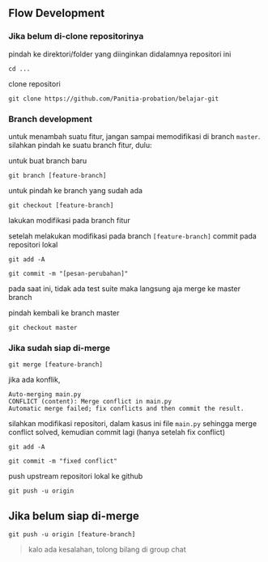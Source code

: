 ## Flow Development

### Jika belum di-clone repositorinya

pindah ke direktori/folder yang diinginkan didalamnya repositori ini 

`cd ...`

clone repositori

`git clone https://github.com/Panitia-probation/belajar-git`

### Branch development

untuk menambah suatu fitur, jangan sampai memodifikasi di branch `master`. silahkan pindah ke suatu branch fitur, dulu:
 

untuk buat branch baru

`git branch [feature-branch]`

untuk pindah ke branch yang sudah ada 

`git checkout [feature-branch]`

lakukan modifikasi pada branch fitur

setelah melakukan modifikasi pada branch `[feature-branch]` commit pada repositori lokal

`git add -A`

`git commit -m "[pesan-perubahan]"`

pada saat ini, tidak ada test suite maka langsung aja merge ke master branch

pindah kembali ke branch master

`git checkout master`

### Jika sudah siap di-merge

`git merge [feature-branch]`

jika ada konflik,

```
Auto-merging main.py
CONFLICT (content): Merge conflict in main.py
Automatic merge failed; fix conflicts and then commit the result.
```

silahkan modifikasi repositori, dalam kasus ini file `main.py` sehingga merge conflict 
solved, kemudian commit lagi (hanya setelah fix conflict) 

`git add -A`

`git commit -m "fixed conflict"`

push upstream repositori lokal ke github

`git push -u origin`

## Jika belum siap di-merge

`git push -u origin [feature-branch]`

> kalo ada kesalahan, tolong bilang di group chat

